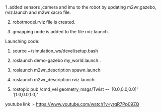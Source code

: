 1 .added sensors ,camera and imu to the robot by updating m2wr.gazebo, rviz.launch and m2wr.xacro file.

2.  robotmodel.rviz file is created.

3. gmapping node is added to the file rviz.launch.

Launching code: 

1. source ~/simulation_ws/devel/setup.bash

2. roslaunch demo-gazebo my_world.launch .
 
3. roslaunch m2wr_description spawn.launch 

4. roslaunch m2wr_description rviz.launch

4. rostopic pub /cmd_vel geometry_msgs/Twist -- '[0.0,0.0,0.0]' '[1.0,0.0,1.0]'


youtube link :- https://www.youtube.com/watch?v=yrqR7Pp09ZQ
